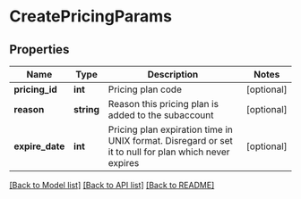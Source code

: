 # CreatePricingParams

## Properties
Name | Type | Description | Notes
------------ | ------------- | ------------- | -------------
**pricing_id** | **int** | Pricing plan code | [optional] 
**reason** | **string** | Reason this pricing plan is added to the subaccount | [optional] 
**expire_date** | **int** | Pricing plan expiration time in UNIX format. Disregard or set it to null for plan which never expires | [optional] 

[[Back to Model list]](../README.md#documentation-for-models) [[Back to API list]](../README.md#documentation-for-api-endpoints) [[Back to README]](../README.md)



